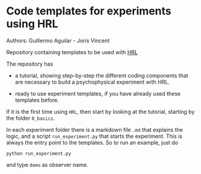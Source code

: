 # Code templates for experiments using HRL
Authors: Guillermo Aguilar - Joris Vincent 

Repository containing templates to be used with [HRL](https://github.com/computational-psychology/hrl)

The repository has 

- a tutorial, showing step-by-step the different coding components
that are necessary to build a psychophysical experiment with HRL. 

- ready to use experiment templates, if you have already used these 
templates before.

If it is the first time using `HRL`, then start by looking at the tutorial, 
starting by the folder `0_basics`.

In each experiment folder there is a markdown file `.md` that 
explains the logic, and a script `run_experiment.py` that starts the experiment.
This is always the entry point to the templates. So to run an
example, just do

`python run_experiment.py`

and type `demo` as observer name.





